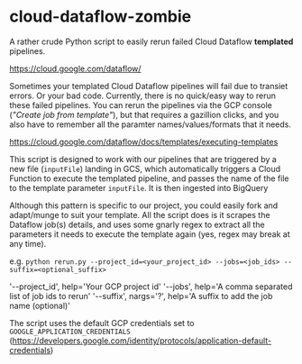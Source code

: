 # cloud-dataflow-zombie
A rather crude Python script to easily rerun failed Cloud Dataflow **templated** pipelines.

https://cloud.google.com/dataflow/

Sometimes your templated Cloud Dataflow pipelines will fail due to transiet errors. Or your bad code. Currently, there is no quick/easy way to rerun these failed pipelines. You can rerun the pipelines via the GCP console (_"Create job from template"_), but that requires a gazillion clicks, and you also have to remember all the paramter names/values/formats that it needs.

https://cloud.google.com/dataflow/docs/templates/executing-templates

This script is designed to work with our pipelines that are triggered by a new file (`inputFile`) landing in GCS, which automatically triggers a Cloud Function to execute the templated pipeline, and passes the name of the file to the template parameter `inputFile`. It is then ingested into BigQuery

Although this pattern is specific to our project, you could easily fork and adapt/munge to suit your template. All the script does is it scrapes the Dataflow job(s) details, and uses some gnarly regex to extract all the parameters it needs to execute the template again (yes, regex may break at any time).

e.g. `python rerun.py --project_id=<your_project_id> --jobs=<job_ids> --suffix=<optional_suffix>`

'--project_id', help='Your GCP project id'
'--jobs', help='A comma separated list of job ids to rerun'
'--suffix', nargs='?', help='A suffix to add the job name (optional)'

The script uses the default GCP credentials set to `GOOGLE_APPLICATION_CREDENTIALS` (https://developers.google.com/identity/protocols/application-default-credentials)
